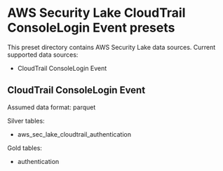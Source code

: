 
# AWS Security Lake CloudTrail ConsoleLogin Event presets

This preset directory contains AWS Security Lake data sources. Current supported data sources:
- CloudTrail ConsoleLogin Event

## CloudTrail ConsoleLogin Event

Assumed data format: parquet

Silver tables:
- aws_sec_lake_cloudtrail_authentication

Gold tables:
- authentication

